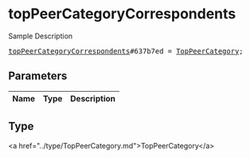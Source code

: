# topPeerCategoryCorrespondents

Sample Description

<pre>
<a href="../constructor/topPeerCategoryCorrespondents.md">topPeerCategoryCorrespondents</a>#637b7ed = <a href="../type/TopPeerCategory.md">TopPeerCategory</a>;
</pre>

## Parameters

| Name | Type | Description |
|------|:----:|-------------|

## Type

&lt;a href=&#34;../type/TopPeerCategory.md&#34;&gt;TopPeerCategory&lt;/a&gt;
